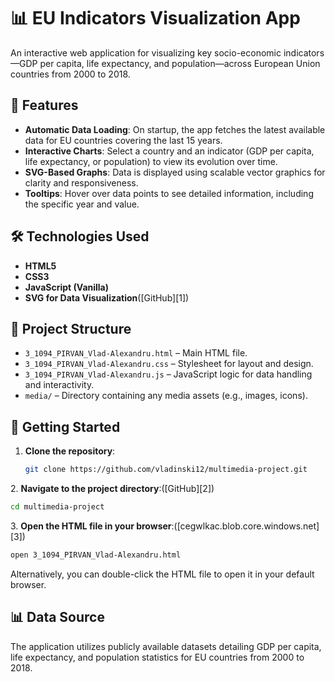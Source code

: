 # 📊 EU Indicators Visualization App

An interactive web application for visualizing key socio-economic indicators—GDP per capita, life expectancy, and population—across European Union countries from 2000 to 2018.

## 🧩 Features

* **Automatic Data Loading**: On startup, the app fetches the latest available data for EU countries covering the last 15 years.
* **Interactive Charts**: Select a country and an indicator (GDP per capita, life expectancy, or population) to view its evolution over time.
* **SVG-Based Graphs**: Data is displayed using scalable vector graphics for clarity and responsiveness.
* **Tooltips**: Hover over data points to see detailed information, including the specific year and value.

## 🛠️ Technologies Used

* **HTML5**
* **CSS3**
* **JavaScript (Vanilla)**
* **SVG for Data Visualization**([GitHub][1])

## 📁 Project Structure

* `3_1094_PIRVAN_Vlad-Alexandru.html` – Main HTML file.
* `3_1094_PIRVAN_Vlad-Alexandru.css` – Stylesheet for layout and design.
* `3_1094_PIRVAN_Vlad-Alexandru.js` – JavaScript logic for data handling and interactivity.
* `media/` – Directory containing any media assets (e.g., images, icons).

## 🚀 Getting Started

1. **Clone the repository**:

   ```bash
   git clone https://github.com/vladinski12/multimedia-project.git
   ```


2\. **Navigate to the project directory**:([GitHub][2])

```bash
cd multimedia-project
```


3\. **Open the HTML file in your browser**:([cegwlkac.blob.core.windows.net][3])

```bash
open 3_1094_PIRVAN_Vlad-Alexandru.html
```



Alternatively, you can double-click the HTML file to open it in your default browser.

## 📊 Data Source

The application utilizes publicly available datasets detailing GDP per capita, life expectancy, and population statistics for EU countries from 2000 to 2018.
